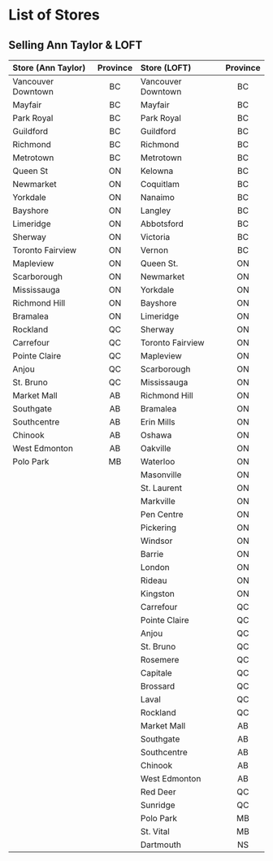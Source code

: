 # List of Stores

## Selling Ann Taylor & LOFT

| Store (Ann Taylor) | Province | Store (LOFT)       | Province |
| :----------------- | :------: | :----------------- | :------: |
| Vancouver Downtown |    BC    | Vancouver Downtown |    BC    |
| Mayfair            |    BC    | Mayfair            |    BC    |
| Park Royal         |    BC    | Park Royal         |    BC    |
| Guildford          |    BC    | Guildford          |    BC    |
| Richmond           |    BC    | Richmond           |    BC    |
| Metrotown          |    BC    | Metrotown          |    BC    |
| Queen St           |    ON    | Kelowna            |    BC    |
| Newmarket          |    ON    | Coquitlam          |    BC    |
| Yorkdale           |    ON    | Nanaimo            |    BC    |
| Bayshore           |    ON    | Langley            |    BC    |
| Limeridge          |    ON    | Abbotsford         |    BC    |
| Sherway            |    ON    | Victoria           |    BC    |
| Toronto Fairview   |    ON    | Vernon             |    BC    |
| Mapleview          |    ON    | Queen St.          |    ON    |
| Scarborough        |    ON    | Newmarket          |    ON    |
| Mississauga        |    ON    | Yorkdale           |    ON    |
| Richmond Hill      |    ON    | Bayshore           |    ON    |
| Bramalea           |    ON    | Limeridge          |    ON    |
| Rockland           |    QC    | Sherway            |    ON    |
| Carrefour          |    QC    | Toronto Fairview   |    ON    |
| Pointe Claire      |    QC    | Mapleview          |    ON    |
| Anjou              |    QC    | Scarborough        |    ON    |
| St. Bruno          |    QC    | Mississauga        |    ON    |
| Market Mall        |    AB    | Richmond Hill      |    ON    |
| Southgate          |    AB    | Bramalea           |    ON    |
| Southcentre        |    AB    | Erin Mills         |    ON    |
| Chinook            |    AB    | Oshawa             |    ON    |
| West Edmonton      |    AB    | Oakville           |    ON    |
| Polo Park          |    MB    | Waterloo           |    ON    |
|                    |          | Masonville         |    ON    |
|                    |          | St. Laurent        |    ON    |
|                    |          | Markville          |    ON    |
|                    |          | Pen Centre         |    ON    |
|                    |          | Pickering          |    ON    |
|                    |          | Windsor            |    ON    |
|                    |          | Barrie             |    ON    |
|                    |          | London             |    ON    |
|                    |          | Rideau             |    ON    |
|                    |          | Kingston           |    ON    |
|                    |          | Carrefour          |    QC    |
|                    |          | Pointe Claire      |    QC    |
|                    |          | Anjou              |    QC    |
|                    |          | St. Bruno          |    QC    |
|                    |          | Rosemere           |    QC    |
|                    |          | Capitale           |    QC    |
|                    |          | Brossard           |    QC    |
|                    |          | Laval              |    QC    |
|                    |          | Rockland           |    QC    |
|                    |          | Market Mall        |    AB    |
|                    |          | Southgate          |    AB    |
|                    |          | Southcentre        |    AB    |
|                    |          | Chinook            |    AB    |
|                    |          | West Edmonton      |    AB    |
|                    |          | Red Deer           |    QC    |
|                    |          | Sunridge           |    QC    |
|                    |          | Polo Park          |    MB    |
|                    |          | St. Vital          |    MB    |
|                    |          | Dartmouth          |    NS    |
